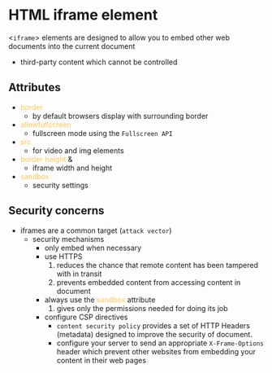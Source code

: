 # HTML iframe element
&lt;`iframe`&gt; elements are designed to allow you to embed other web documents into the current document
  - third-party content which cannot be controlled


## Attributes
- <span style="color: #ffc75f">border</span>
  - by default browsers display with surrounding border
- <span style="color: #ffc75f">allowfullscreen</span>
  - fullscreen mode using the `Fullscreen API`
- <span style="color: #ffc75f">src</span>
  - for video and img elements
- <span style="color: #ffc75f">border</span> <span style="color: #ffc75f">height</span> & 
  - iframe width and height
- <span style="color: #ffc75f">sandbox</span>
  - security settings

## Security concerns
- iframes are a common target (`attack vector`)
  - security mechanisms
    - only embed when necessary
    - use HTTPS
      1. reduces the chance that remote content has been tampered with in transit
      2. prevents embedded content from accessing content in document
    - always use the <span style="color: #ffc75f">sandbox</span> attribute
      1. gives only the permissions needed for doing its job
    - configure CSP directives
      - `content security policy` provides a set of HTTP Headers (metadata) designed to improve the security of document.
      - configure your server to send an appropriate `X-Frame-Options` header which prevent other websites from embedding your content in their web pages